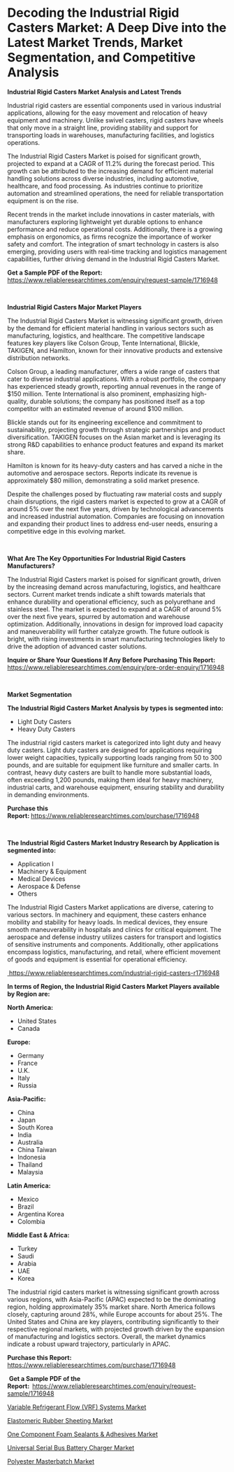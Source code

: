 <p><h1>Decoding the Industrial Rigid Casters Market: A Deep Dive into the Latest Market Trends, Market Segmentation, and Competitive Analysis</h1></p><p><strong>Industrial Rigid Casters Market Analysis and Latest Trends</strong></p>
<p><p>Industrial rigid casters are essential components used in various industrial applications, allowing for the easy movement and relocation of heavy equipment and machinery. Unlike swivel casters, rigid casters have wheels that only move in a straight line, providing stability and support for transporting loads in warehouses, manufacturing facilities, and logistics operations. </p><p>The Industrial Rigid Casters Market is poised for significant growth, projected to expand at a CAGR of 11.2% during the forecast period. This growth can be attributed to the increasing demand for efficient material handling solutions across diverse industries, including automotive, healthcare, and food processing. As industries continue to prioritize automation and streamlined operations, the need for reliable transportation equipment is on the rise.</p><p>Recent trends in the market include innovations in caster materials, with manufacturers exploring lightweight yet durable options to enhance performance and reduce operational costs. Additionally, there is a growing emphasis on ergonomics, as firms recognize the importance of worker safety and comfort. The integration of smart technology in casters is also emerging, providing users with real-time tracking and logistics management capabilities, further driving demand in the Industrial Rigid Casters Market.</p></p>
<p><strong>Get a Sample PDF of the Report:&nbsp;</strong> <a href="https://www.reliableresearchtimes.com/enquiry/request-sample/1716948?utm_campaign=1455&utm_medium=2&utm_source=Github&utm_content=ia&utm_term=10102024&utm_id=industrial-rigid-casters">https://www.reliableresearchtimes.com/enquiry/request-sample/1716948</a></p>
<p>&nbsp;</p>
<p><strong>Industrial Rigid Casters Major Market Players</strong></p>
<p><p>The Industrial Rigid Casters Market is witnessing significant growth, driven by the demand for efficient material handling in various sectors such as manufacturing, logistics, and healthcare. The competitive landscape features key players like Colson Group, Tente International, Blickle, TAKIGEN, and Hamilton, known for their innovative products and extensive distribution networks.</p><p>Colson Group, a leading manufacturer, offers a wide range of casters that cater to diverse industrial applications. With a robust portfolio, the company has experienced steady growth, reporting annual revenues in the range of $150 million. Tente International is also prominent, emphasizing high-quality, durable solutions; the company has positioned itself as a top competitor with an estimated revenue of around $100 million.</p><p>Blickle stands out for its engineering excellence and commitment to sustainability, projecting growth through strategic partnerships and product diversification. TAKIGEN focuses on the Asian market and is leveraging its strong R&D capabilities to enhance product features and expand its market share.</p><p>Hamilton is known for its heavy-duty casters and has carved a niche in the automotive and aerospace sectors. Reports indicate its revenue is approximately $80 million, demonstrating a solid market presence.</p><p>Despite the challenges posed by fluctuating raw material costs and supply chain disruptions, the rigid casters market is expected to grow at a CAGR of around 5% over the next five years, driven by technological advancements and increased industrial automation. Companies are focusing on innovation and expanding their product lines to address end-user needs, ensuring a competitive edge in this evolving market.</p></p>
<p>&nbsp;</p>
<p><strong>What Are The Key Opportunities For Industrial Rigid Casters Manufacturers?</strong></p>
<p><p>The Industrial Rigid Casters market is poised for significant growth, driven by the increasing demand across manufacturing, logistics, and healthcare sectors. Current market trends indicate a shift towards materials that enhance durability and operational efficiency, such as polyurethane and stainless steel. The market is expected to expand at a CAGR of around 5% over the next five years, spurred by automation and warehouse optimization. Additionally, innovations in design for improved load capacity and maneuverability will further catalyze growth. The future outlook is bright, with rising investments in smart manufacturing technologies likely to drive the adoption of advanced caster solutions.</p></p>
<p><strong>Inquire or Share Your Questions If Any Before Purchasing This Report:</strong> <a href="https://www.reliableresearchtimes.com/enquiry/pre-order-enquiry/1716948?utm_campaign=1455&utm_medium=2&utm_source=Github&utm_content=ia&utm_term=10102024&utm_id=industrial-rigid-casters">https://www.reliableresearchtimes.com/enquiry/pre-order-enquiry/1716948</a></p>
<p>&nbsp;</p>
<p><strong>Market Segmentation</strong></p>
<p><strong>The Industrial Rigid Casters Market Analysis by types is segmented into:</strong></p>
<p><ul><li>Light Duty Casters</li><li>Heavy Duty Casters</li></ul></p>
<p><p>The industrial rigid casters market is categorized into light duty and heavy duty casters. Light duty casters are designed for applications requiring lower weight capacities, typically supporting loads ranging from 50 to 300 pounds, and are suitable for equipment like furniture and smaller carts. In contrast, heavy duty casters are built to handle more substantial loads, often exceeding 1,200 pounds, making them ideal for heavy machinery, industrial carts, and warehouse equipment, ensuring stability and durability in demanding environments.</p></p>
<p><strong>Purchase this Report:&nbsp;</strong><a href="https://www.reliableresearchtimes.com/purchase/1716948?utm_campaign=1455&utm_medium=2&utm_source=Github&utm_content=ia&utm_term=10102024&utm_id=industrial-rigid-casters">https://www.reliableresearchtimes.com/purchase/1716948</a></p>
<p>&nbsp;</p>
<p><strong>The Industrial Rigid Casters Market Industry Research by Application is segmented into:</strong></p>
<p><ul><li>Application I</li><li>Machinery & Equipment</li><li>Medical Devices</li><li>Aerospace & Defense</li><li>Others</li></ul></p>
<p><p>The Industrial Rigid Casters Market applications are diverse, catering to various sectors. In machinery and equipment, these casters enhance mobility and stability for heavy loads. In medical devices, they ensure smooth maneuverability in hospitals and clinics for critical equipment. The aerospace and defense industry utilizes casters for transport and logistics of sensitive instruments and components. Additionally, other applications encompass logistics, manufacturing, and retail, where efficient movement of goods and equipment is essential for operational efficiency.</p></p>
<p><a href="https://www.reliableresearchtimes.com/industrial-rigid-casters-r1716948?utm_campaign=1455&utm_medium=2&utm_source=Github&utm_content=ia&utm_term=10102024&utm_id=industrial-rigid-casters">&nbsp;https://www.reliableresearchtimes.com/industrial-rigid-casters-r1716948</a></p>
<p><strong>In terms of Region, the Industrial Rigid Casters Market Players available by Region are:</strong></p>
<p>
    <p> <strong> North America: </strong>
        <ul>
            <li>United States</li>
            <li>Canada</li>
        </ul>
        </p> 
    <p> <strong> Europe: </strong>
        <ul>
            <li>Germany</li>
            <li>France</li>
            <li>U.K.</li>
            <li>Italy</li>
            <li>Russia</li>
        </ul>
        </p> 
    <p> <strong> Asia-Pacific: </strong>
        <ul>
            <li>China</li>
            <li>Japan</li>
            <li>South Korea</li>
            <li>India</li>
            <li>Australia</li>
            <li>China Taiwan</li>
            <li>Indonesia</li>
            <li>Thailand</li>
            <li>Malaysia</li>
        </ul>
        </p> 
    <p> <strong> Latin America: </strong>
        <ul>
            <li>Mexico</li>
            <li>Brazil</li>
            <li>Argentina Korea</li>
            <li>Colombia</li>
        </ul>
        </p> 
    <p> <strong> Middle East & Africa: </strong>
        <ul>
            <li>Turkey</li>
            <li>Saudi</li>
            <li>Arabia</li>
            <li>UAE</li>
            <li>Korea</li>
        </ul>
    </p>
    </p>
<p><p>The industrial rigid casters market is witnessing significant growth across various regions, with Asia-Pacific (APAC) expected to be the dominating region, holding approximately 35% market share. North America follows closely, capturing around 28%, while Europe accounts for about 25%. The United States and China are key players, contributing significantly to their respective regional markets, with projected growth driven by the expansion of manufacturing and logistics sectors. Overall, the market dynamics indicate a robust upward trajectory, particularly in APAC.</p></p>
<p><strong>Purchase this Report: </strong><a href="https://www.reliableresearchtimes.com/purchase/1716948?utm_campaign=1455&utm_medium=2&utm_source=Github&utm_content=ia&utm_term=10102024&utm_id=industrial-rigid-casters">https://www.reliableresearchtimes.com/purchase/1716948</a></p>
<p>&nbsp;<strong>Get a Sample PDF of the Report:&nbsp;&nbsp;</strong><a href="https://www.reliableresearchtimes.com/enquiry/request-sample/1716948?utm_campaign=1455&utm_medium=2&utm_source=Github&utm_content=ia&utm_term=10102024&utm_id=industrial-rigid-casters">https://www.reliableresearchtimes.com/enquiry/request-sample/1716948</a></p>
<p><strong></strong></p>
<p><p><a href="https://www.linkedin.com/pulse/global-variable-refrigerant-flow-vrf-systems-industry-research-8usze?utm_campaign=1455&utm_medium=2&utm_source=Github&utm_content=ia&utm_term=10102024&utm_id=industrial-rigid-casters">Variable Refrigerant Flow (VRF) Systems Market</a></p><p><a href="https://www.linkedin.com/pulse/global-elastomeric-rubber-sheeting-market-opportunities-challenges2024-qwabf?utm_campaign=1455&utm_medium=2&utm_source=Github&utm_content=ia&utm_term=10102024&utm_id=industrial-rigid-casters">Elastomeric Rubber Sheeting Market</a></p><p><a href="https://www.linkedin.com/pulse/one-component-foam-sealants-adhesives-market-essentials-key-players-fnrbf?utm_campaign=1455&utm_medium=2&utm_source=Github&utm_content=ia&utm_term=10102024&utm_id=industrial-rigid-casters">One Component Foam Sealants & Adhesives Market</a></p><p><a href="https://www.linkedin.com/pulse/influencing-factors-universal-serial-bus-battery-charger-market-e91ke?utm_campaign=1455&utm_medium=2&utm_source=Github&utm_content=ia&utm_term=10102024&utm_id=industrial-rigid-casters">Universal Serial Bus Battery Charger Market</a></p><p><a href="https://github.com/AshikRahman665/Market-Research-Report-List-1/blob/main/polyester-masterbatch-market.md?utm_campaign=1455&utm_medium=2&utm_source=Github&utm_content=ia&utm_term=10102024&utm_id=industrial-rigid-casters">Polyester Masterbatch Market</a></p></p>